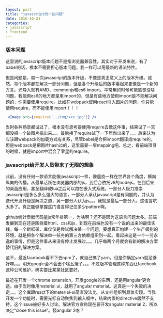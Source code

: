 ```yaml
---
layout: post
title: "javascript的一些问题"
date: 2016-10-21
categories:
- javascript
- frontend
---
```


### 版本问题   
这里说的javascript版本问题不是指浏览器兼容性。其实对于开发来说，有了babel的话，根本不需要担心版本问题，我一样可以用最新的语法特性。   

但是问题是，每一次javascript的版本升级，不像是真正意义上的版本升级。诚然，每个版本都在解决一部分问题，但是各个升级后的版本看起来更像是一个新的方言。光导入就有AMD、commonjs和es6 import。平常用的时候可能感觉没啥问题，我能用es6的地方都是用import的，但是有些地方使用import是不能解决问题的，你需要使用require。比如在webpack使用react引入图片的问题，你只能使用require，而不能使用import！！！   

```jsx
 <Image src={require('../img/xxx.jpg')} />
```

当时各种场景都试过了，根本没有思考要使用require去做这件事，结果试了一天都没把一个破图片搞出来。。。最后换了require试了一下居然出来了。。。后来认为应该跟webpack的加载方式有关系，尽管babel是会把import翻译成require的，但是webpack是把图片hash过的，这里需要一层mapping吧。总之，看前端项目的时候，就是import中混合了零星的require。   

### javascript给开发人员带来了无限的想象   

此前，没有任何一款语言能像javascript一样，像瘟疫一样在世界各个角度，横向纵向的传播。从最早活跃在浏览器内部的js，到后台依托v8的nodejs，在到后来的桌面应用，甚至翻译成lua之后可以跑在嵌入式系统。一部分人极力推崇javascript是多么多么强大的语言，一部分人承认javascript是有问题的，并认为迭代开发升级是解决之道，另一部分人认为js。。。我就是最后一部分人，这语言坑太多了。真正能够掌握这门语言得记住多少pattern啊。   

github统计贡献代码量js常年排第一，为啥啊？还不是因为这语言问题太多。前端发展到现在还是围绕着html、css和js，到现在前端也没有一个说的出来的最佳实践。每一个新框架、库仅仅是尝试解决某一个问题，要想真正构建一个生产级别的环境，就是把各个解决单一任务的第三方依赖组织到一起。看起来这是一个一劳永逸的事情，但是这件事从来没有停止发展过。。。几乎每两个月就会有新的解决方案替代旧的解决方案。   

这不，最近facebook看不下去npm了，就自己搞了yarn。但是你确定yarn就足够好嘛。。。明天google会不会出个啥幺蛾子。。。不过版本管理这种东西让facebook这种公司维护，确实要比某某社区要好。   

最近在开发一个chrome extension，开发google的东西，还是用angular更合适。由于当时像用material ui，就用了angular material。这真是一个失败的决定。。。这个库跟react下的material-ui简直没法比。从文档组织到具体实现。当我开发一个功能时，需要光标自动聚焦到输入框中，结果内置的directive居然不支持。这个issue被好多人讨论。解决官方宣称现在要开发angular material 2，所以决定“close this issue”。怪angular 2咯？



